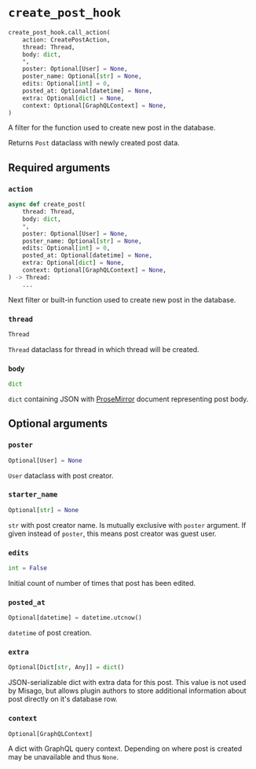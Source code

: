 # `create_post_hook`

```python
create_post_hook.call_action(
    action: CreatePostAction,
    thread: Thread,
    body: dict,
    *,
    poster: Optional[User] = None,
    poster_name: Optional[str] = None,
    edits: Optional[int] = 0,
    posted_at: Optional[datetime] = None,
    extra: Optional[dict] = None,
    context: Optional[GraphQLContext] = None,
)
```

A filter for the function used to create new post in the database.

Returns `Post` dataclass with newly created post data.


## Required arguments

### `action`

```python
async def create_post(
    thread: Thread,
    body: dict,
    *,
    poster: Optional[User] = None,
    poster_name: Optional[str] = None,
    edits: Optional[int] = 0,
    posted_at: Optional[datetime] = None,
    extra: Optional[dict] = None,
    context: Optional[GraphQLContext] = None,
) -> Thread:
    ...
```

Next filter or built-in function used to create new post in the database.


### `thread`

```python
Thread
```

`Thread` dataclass for thread in which thread will be created.


### `body`

```python
dict
```

`dict` containing JSON with [ProseMirror](https://prosemirror.net) document representing post body.


## Optional arguments

### `poster`

```python
Optional[User] = None
```

`User` dataclass with post creator.


### `starter_name`

```python
Optional[str] = None
```

`str` with post creator name. Is mutually exclusive with `poster` argument. If given instead of `poster`, this means post creator was guest user.


### `edits`

```python
int = False
```

Initial count of number of times that post has been edited.


### `posted_at`

```python
Optional[datetime] = datetime.utcnow()
```

`datetime` of post creation.


### `extra`

```python
Optional[Dict[str, Any]] = dict()
```

JSON-serializable dict with extra data for this post. This value is not used by Misago, but allows plugin authors to store additional information about post directly on it's database row.


### `context`

```python
Optional[GraphQLContext]
```

A dict with GraphQL query context. Depending on where post is created may be unavailable and thus `None`.